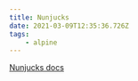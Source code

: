 ```yaml
---
title: Nunjucks
date: 2021-03-09T12:35:36.726Z
tags:
    - alpine
---
```


[Nunjucks docs](https://mozilla.github.io/nunjucks/)
